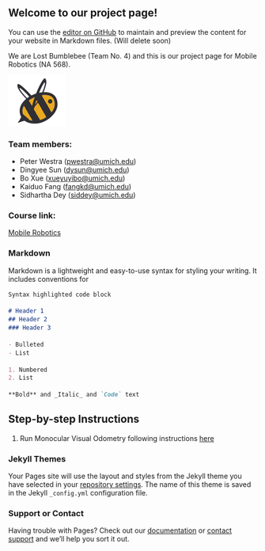 ## Welcome to our project page!

You can use the [editor on GitHub](https://github.com/ika-chan/lost-bumblebee/edit/master/README.md) to maintain and preview the content for your website in Markdown files. (Will delete soon)

We are Lost Bumblebee (Team No. 4) and this is our project page for Mobile Robotics (NA 568).

![Our spirit animal](Webpage/B_contender.png)

### Team members:
- Peter Westra    (pwestra@umich.edu)
- Dingyee Sun     (dysun@umich.edu)
- Bo Xue          (xueyuyibo@umich.edu)
- Kaiduo Fang     (fangkd@umich.edu)
- Sidhartha Dey   (siddey@umich.edu)

### Course link:
[Mobile Robotics](http://robots.engin.umich.edu/mobilerobotics/)

### Markdown

Markdown is a lightweight and easy-to-use syntax for styling your writing. It includes conventions for

```markdown
Syntax highlighted code block

# Header 1
## Header 2
### Header 3

- Bulleted
- List

1. Numbered
2. List

**Bold** and _Italic_ and `Code` text
```

## Step-by-step Instructions
1. Run Monocular Visual Odometry following instructions [here](/README_MVO.md)


### Jekyll Themes

Your Pages site will use the layout and styles from the Jekyll theme you have selected in your [repository settings](https://github.com/ika-chan/lost-bumblebee/settings). The name of this theme is saved in the Jekyll `_config.yml` configuration file.

### Support or Contact

Having trouble with Pages? Check out our [documentation](https://help.github.com/categories/github-pages-basics/) or [contact support](https://github.com/contact) and we’ll help you sort it out.
